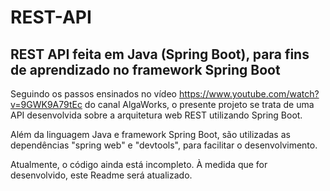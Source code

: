 # REST-API
## REST API feita em Java (Spring Boot), para fins de aprendizado no framework Spring Boot
Seguindo os passos ensinados no vídeo https://www.youtube.com/watch?v=9GWK9A79tEc do canal AlgaWorks, o presente projeto se trata de uma API desenvolvida sobre a arquitetura web REST utilizando Spring Boot.

Além da linguagem Java e framework Spring Boot, são utilizadas as dependências "spring web" e "devtools", para facilitar o desenvolvimento. 

Atualmente, o código ainda está incompleto. À medida que for desenvolvido, este Readme será atualizado.
